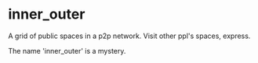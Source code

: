 # inner_outer

A grid of public spaces in a p2p network. Visit other ppl's spaces, express. 

The name 'inner_outer' is a mystery.
